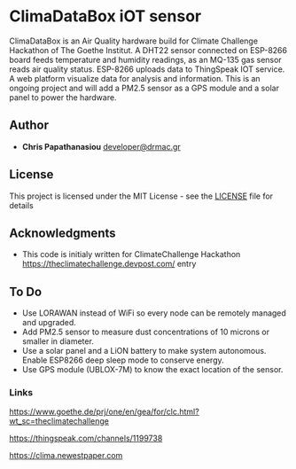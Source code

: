 # ClimaDataBox iOT sensor
ClimaDataBox is an Air Quality hardware build for Climate Challenge Hackathon of The Goethe Institut.
A DHT22 sensor connected on ESP-8266 board feeds temperature and humidity readings, as an MQ-135 gas sensor reads air quality status.
ESP-8266 uploads data to ThingSpeak IOT service. A web platform visualize data for analysis and information. This is an ongoing project and will add a PM2.5 sensor as a GPS module and a solar panel to power the hardware.

## Author
* **Chris Papathanasiou** <developer@drmac.gr>


## License

This project is licensed under the MIT License - see the [LICENSE](LICENSE) file for details

## Acknowledgments

* This code is initialy written for ClimateChallenge Hackathon https://theclimatechallenge.devpost.com/ entry

## To Do

- Use LORAWAN instead of WiFi so every node can be remotely managed and upgraded.
- Add PM2.5 sensor to measure dust concentrations of 10 microns or smaller in diameter.
- Use a solar panel and a LiON battery to make system autonomous. Enable ESP8266 deep sleep mode to conserve energy.
- Use GPS module (UBLOX-7M) to know the exact location of the sensor.

### Links
https://www.goethe.de/prj/one/en/gea/for/clc.html?wt_sc=theclimatechallenge

https://thingspeak.com/channels/1199738

https://clima.newestpaper.com
